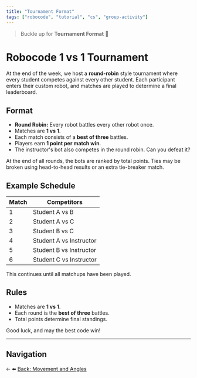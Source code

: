 ```yaml
---
title: "Tournament Format"
tags: ["robocode", "tutorial", "cs", "group-activity"]
---
```


> Buckle up for **Tournament Format** 🤖
# Robocode 1 vs 1 Tournament

At the end of the week, we host a **round-robin** style tournament where every student competes against every other student. Each participant enters their custom robot, and matches are played to determine a final leaderboard.

## Format

* **Round Robin:** Every robot battles every other robot once.
* Matches are **1 vs 1**.
* Each match consists of a **best of three** battles.
* Players earn **1 point per match win**.
* The instructor's bot also competes in the round robin. Can you defeat it?

At the end of all rounds, the bots are ranked by total points. Ties may be broken using head-to-head results or an extra tie-breaker match.

## Example Schedule

| Match | Competitors             |
| ----- | ----------------------- |
| 1     | Student A vs B          |
| 2     | Student A vs C          |
| 3     | Student B vs C          |
| 4     | Student A vs Instructor |
| 5     | Student B vs Instructor |
| 6     | Student C vs Instructor |

This continues until all matchups have been played.

## Rules

* Matches are **1 vs 1**.
* Each round is the **best of three** battles.
* Total points determine final standings.

Good luck, and may the best code win!

---

## Navigation

🡠 ⬅️ [Back: Movement and Angles](/robocode/Day-4/00_movement_angles)

